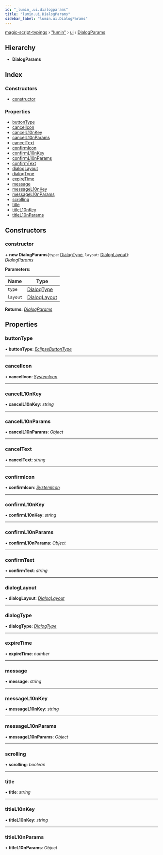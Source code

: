 ```yaml
---
id: "_lumin_.ui.dialogparams"
title: "lumin.ui.DialogParams"
sidebar_label: "lumin.ui.DialogParams"
---
```


[magic-script-typings](../index.md) › [&quot;lumin&quot;](../modules/_lumin_.md) › [ui](../modules/_lumin_.ui.md) › [DialogParams](_lumin_.ui.dialogparams.md)

## Hierarchy

* **DialogParams**

## Index

### Constructors

* [constructor](_lumin_.ui.dialogparams.md#constructor)

### Properties

* [buttonType](_lumin_.ui.dialogparams.md#buttontype)
* [cancelIcon](_lumin_.ui.dialogparams.md#cancelicon)
* [cancelL10nKey](_lumin_.ui.dialogparams.md#cancell10nkey)
* [cancelL10nParams](_lumin_.ui.dialogparams.md#cancell10nparams)
* [cancelText](_lumin_.ui.dialogparams.md#canceltext)
* [confirmIcon](_lumin_.ui.dialogparams.md#confirmicon)
* [confirmL10nKey](_lumin_.ui.dialogparams.md#confirml10nkey)
* [confirmL10nParams](_lumin_.ui.dialogparams.md#confirml10nparams)
* [confirmText](_lumin_.ui.dialogparams.md#confirmtext)
* [dialogLayout](_lumin_.ui.dialogparams.md#dialoglayout)
* [dialogType](_lumin_.ui.dialogparams.md#dialogtype)
* [expireTime](_lumin_.ui.dialogparams.md#expiretime)
* [message](_lumin_.ui.dialogparams.md#message)
* [messageL10nKey](_lumin_.ui.dialogparams.md#messagel10nkey)
* [messageL10nParams](_lumin_.ui.dialogparams.md#messagel10nparams)
* [scrolling](_lumin_.ui.dialogparams.md#scrolling)
* [title](_lumin_.ui.dialogparams.md#title)
* [titleL10nKey](_lumin_.ui.dialogparams.md#titlel10nkey)
* [titleL10nParams](_lumin_.ui.dialogparams.md#titlel10nparams)

## Constructors

###  constructor

\+ **new DialogParams**(`type`: [DialogType](../enums/_lumin_.ui.dialogtype.md), `layout`: [DialogLayout](../enums/_lumin_.ui.dialoglayout.md)): *[DialogParams](_lumin_.ui.dialogparams.md)*

**Parameters:**

Name | Type |
------ | ------ |
`type` | [DialogType](../enums/_lumin_.ui.dialogtype.md) |
`layout` | [DialogLayout](../enums/_lumin_.ui.dialoglayout.md) |

**Returns:** *[DialogParams](_lumin_.ui.dialogparams.md)*

## Properties

###  buttonType

• **buttonType**: *[EclipseButtonType](../enums/_lumin_.ui.eclipsebuttontype.md)*

___

###  cancelIcon

• **cancelIcon**: *[SystemIcon](../enums/_lumin_.ui.systemicon.md)*

___

###  cancelL10nKey

• **cancelL10nKey**: *string*

___

###  cancelL10nParams

• **cancelL10nParams**: *Object*

___

###  cancelText

• **cancelText**: *string*

___

###  confirmIcon

• **confirmIcon**: *[SystemIcon](../enums/_lumin_.ui.systemicon.md)*

___

###  confirmL10nKey

• **confirmL10nKey**: *string*

___

###  confirmL10nParams

• **confirmL10nParams**: *Object*

___

###  confirmText

• **confirmText**: *string*

___

###  dialogLayout

• **dialogLayout**: *[DialogLayout](../enums/_lumin_.ui.dialoglayout.md)*

___

###  dialogType

• **dialogType**: *[DialogType](../enums/_lumin_.ui.dialogtype.md)*

___

###  expireTime

• **expireTime**: *number*

___

###  message

• **message**: *string*

___

###  messageL10nKey

• **messageL10nKey**: *string*

___

###  messageL10nParams

• **messageL10nParams**: *Object*

___

###  scrolling

• **scrolling**: *boolean*

___

###  title

• **title**: *string*

___

###  titleL10nKey

• **titleL10nKey**: *string*

___

###  titleL10nParams

• **titleL10nParams**: *Object*
